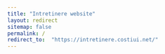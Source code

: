 ```yaml
---
title: "Intretinere website"
layout: redirect
sitemap: false
permalink: /
redirect_to:  "https://intretinere.costiui.net/"
---
```

